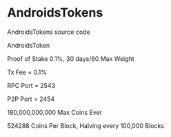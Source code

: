 AndroidsTokens
==============

AndroidsTokens source code

AndroidsToken 

Proof of Stake 0.1%, 30 days/60 Max Weight

Tx Fee = 0.1%

RPC Port = 2543

P2P Port = 2454

180,000,000,000 Max Coins Ever

524288 Coins Per Block, Halving every 100,000 Blocks

